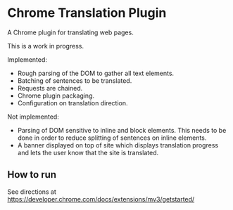# Chrome Translation Plugin
A Chrome plugin for translating web pages.

This is a work in progress.

Implemented:
- Rough parsing of the DOM to gather all text elements.
- Batching of sentences to be translated.
- Requests are chained.
- Chrome plugin packaging.
- Configuration on translation direction.

Not implemented:
- Parsing of DOM sensitive to inline and block elements. This needs to be done in order to reduce splitting of sentences on inline elements.
- A banner displayed on top of site which displays translation progress and lets the user know that the site is translated.

## How to run
See directions at https://developer.chrome.com/docs/extensions/mv3/getstarted/